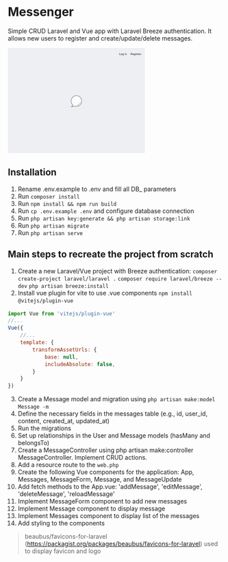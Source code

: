 # Messenger
Simple CRUD Laravel and Vue app with Laravel Breeze authentication.
It allows new users to register and create/update/delete messages.

![](demo.gif)

## Installation

1. Rename .env.example to .env and fill all DB_ parameters
2. Run `composer install`
3. Run `npm install && npm run build`
4. Run `cp .env.example .env` and configure database connection 
5. Run `php artisan key:generate && php artisan storage:link`
6. Run `php artisan migrate`
7. Run `php artisan serve`

## Main steps to recreate the project from scratch

1. Create a new Laravel/Vue project with Breeze authentication:
`composer create-project laravel/laravel .`
`composer require laravel/breeze --dev`
`php artisan breeze:install`
2. Install vue plugin for vite to use .vue components
`npm install @vitejs/plugin-vue`
```js
import Vue from 'vitejs/plugin-vue'
//...
Vue({
    //...
    template: {
        transformAssetUrls: {
            base: null,
            includeAbsolute: false,
        }
    }
})
```
3. Create a Message model and migration using `php artisan make:model Message -m`
4. Define the necessary fields in the messages table (e.g., id, user_id, content, created_at, updated_at)
5. Run the migrations
6. Set up relationships in the User and Message models (hasMany and belongsTo)
7. Create a MessageController using php artisan make:controller MessageController. Implement CRUD actions.
8. Add a resource route to the `web.php`
9. Create the following Vue components for the application: App, Messages, MessageForm, Message, and MessageUpdate
10. Add fetch methods to the App.vue: 'addMessage', 'editMessage', 'deleteMessage', 'reloadMessage' 
13. Implement MessageForm component to add new messages 
12. Implement Message component to display message
13. Implement Messages component to display list of the messages
14. Add styling to the components

> beaubus/favicons-for-laravel (https://packagist.org/packages/beaubus/favicons-for-laravel) used to display favicon and logo
